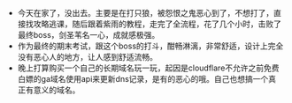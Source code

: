 - 今天在家了，没出去。主要是在打只狼，被怨恨之鬼恶心到了，不想打了，直接找攻略逃课，随后跟着紫雨的教程，走完了全流程，花了几个小时，击败了最终boss，剑圣苇名一心，成就感极强。
- 作为最终的期末考试，跟这个boss的打斗，酣畅淋漓，非常舒适，设计上完全没有恶心人的地方，让人感到舒适流畅。
- 晚上打算购买一个自己的长期域名玩一玩，起因是cloudflare不允许之前免费白嫖的ga域名使用api来更新dns记录，是有的恶心的哦。自己也想搞一个真正有意义的域名。